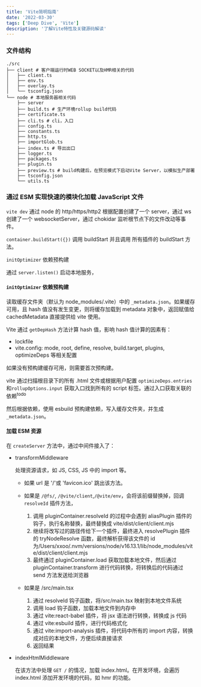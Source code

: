 ```yaml
---
title: 'Vite简明指南'
date: '2022-03-30'
tags: ['Deep Dive', 'Vite']
description: '了解Vite特性及关键源码解读'
---
```


### 文件结构

```
./src
├── client # 客户端运行时WEB SOCKET以及HMR相关的代码
│   ├── client.ts
│   ├── env.ts
│   ├── overlay.ts
│   └── tsconfig.json
└── node # 本地服务器相关代码
    ├── server
    ├── build.ts # 生产环境rollup build代码
    ├── certificate.ts
    ├── cli.ts # cli，入口
    ├── config.ts
    ├── constants.ts
    ├── http.ts
    ├── importGlob.ts
    ├── index.ts # 导出出口
    ├── logger.ts
    ├── packages.ts
    ├── plugin.ts
    ├── preview.ts # build构建后，在预览模式下启动Vite Server，以模拟生产部署
    ├── tsconfig.json
    └── utils.ts
```

### 通过 ESM 实现快速的模块化加载 JavaScript 文件

`vite dev` 通过 node 的 http/https/http2 根据配置创建了一个 server，通过 ws 创建了一个 websocketServer，通过 chokidar 监听根节点下的文件改动等事件。

`container.buildStart({})` 调用 buildStart 并且调用 所有插件的 buildStart 方法。

`initOptimizer` 依赖预构建

通过 `server.listen()` 启动本地服务，

#### `initOptimizer` 依赖预构建

读取缓存文件夹（默认为 node_modules/.vite）中的 `_metadata.json`。如果缓存可用，且 hash 值没有发生变更，则将缓存加载到 metadata 对象中，返回赋值给 cachedMetadata 直接提供给 vite 使用。

Vite 通过 `getDepHash` 方法计算 hash 值，影响 hash 值计算的因素有：

- lockfile
- vite.config: mode, root, define, resolve, build.target, plugins, optimizeDeps 等相关配置

如果没有预构建缓存可用，则需要首次预构建。

vite 通过扫描根目录下的所有 .html 文件或根据用户配置 `optimizeDeps.entries`和`rollupOptions.input` 获取入口找到所有的 script 标签。通过入口获取关联的依赖<sup>todo</sup>

然后根据依赖，使用 esbuild 预构建依赖，写入缓存文件夹，并生成 `_metadata.json`。

#### 加载 ESM 资源

在 `createServer` 方法中，通过中间件接入了：

- transformMiddleware

  处理资源请求，如 JS, CSS, JS 中的 import 等。

  - 如果 url 是 '/'或 'favicon.ico' 跳出该方法。
  - 如果是 `/@fs/`, `/@vite/client`,`/@vite/env`，会将该前缀替换掉，回调 `resolveId` 插件方法，

    1. 调用 pluginContainer.resolveId 的过程中会遇到 aliasPlugin 插件的钩子，执行名称替换，最终替换成 vite/dist/client/client.mjs
    2. 继续将改写过的路径传给下一个插件，最终进入 resolvePlugin 插件的 tryNodeResolve 函数，最终解析获得该文件的 id 为/Users/xxoo/.nvm/versions/node/v16.13.1/lib/node_modules/vite/dist/client/client.mjs
    3. 最终通过 pluginContainer.load 获取加载本地文件，然后通过 pluginContainer.transform 进行代码转换，将转换后的代码通过 send 方法发送给浏览器

  - 如果是 /src/main.tsx

    1. 通过 resolveId 钩子函数，将/src/main.tsx 映射到本地文件系统
    2. 调用 load 钩子函数，加载本地文件到内存中
    3. 通过 vite:react-babel 插件，将 jsx 语法进行转换，转换成 js 代码
    4. 通过 vite:esbuild 插件，进行代码格式化
    5. 通过 vite:import-analysis 插件，将代码中所有的 import 内容，转换成对应的本地文件，方便后续直接请求
    6. 返回结果

- indexHtmlMiddleware

  在该方法中处理 `GET /` 的情况，加载 index.html。在开发环境，会遍历 index.html 添加开发环境的代码，如 hmr 的功能。
